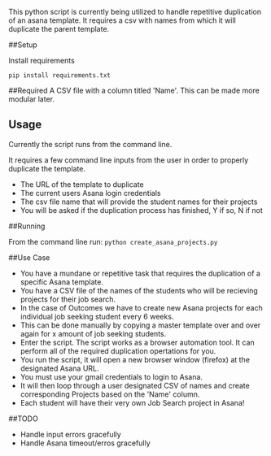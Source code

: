 This python script is currently being utilized to handle repetitive duplication of an asana template. 
It requires a csv with names from which it will duplicate the parent template.

##Setup

Install requirements

`pip install requirements.txt`

##Required 
A CSV file with a column titled 'Name'. This can be made more modular later.

## Usage
Currently the script runs from the command line.

It requires a few command line inputs from the user in order to properly duplicate the template.
* The URL of the template to duplicate
* The current users Asana login credentials
* The csv file name that will provide the student names for their projects
* You will be asked if the duplication process has finished, Y if so, N if not

##Running

From the command line run:
`python create_asana_projects.py`

##Use Case
* You have a mundane or repetitive task that requires the duplication of a specific Asana template.
* You have a CSV file of the names of the students who will be recieving projects for their job search.
* In the case of Outcomes we have to create new Asana projects for each individual job seeking student every 6 weeks.
* This can be done manually by copying a master template over and over again for x amount of job seeking students.
* Enter the script. The script works as a browser automation tool. It can perform all of the required duplication opertations for you.
* You run the script, it will open a new browser window (firefox) at the designated Asana URL.
* You must use your gmail credentials to login to Asana.
* It will then loop through a user designated CSV of names and create corresponding Projects based on the 'Name' column.
* Each student will have their very own Job Search project in Asana!

##TODO

* Handle input errors gracefully
* Handle Asana timeout/erros gracefully

